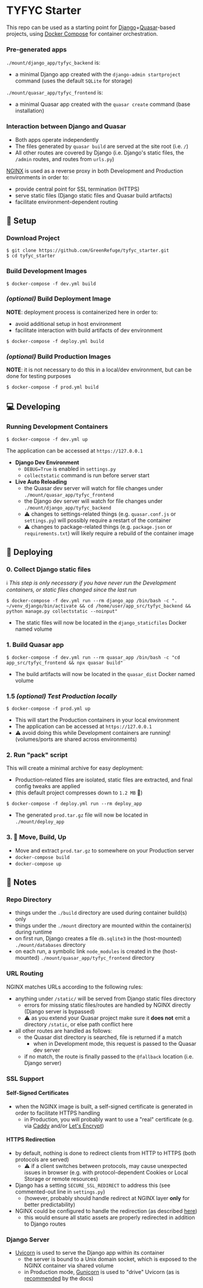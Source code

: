 # TYFYC Starter

This repo can be used as a starting point for [Django](https://www.djangoproject.com/)+[Quasar](https://quasar.dev/)-based projects, using [Docker Compose](https://github.com/docker/compose) for container orchestration.


### Pre-generated apps
`./mount/django_app/tyfyc_backend` is:
- a minimal Django app created with the `django-admin startproject` command (uses the default `SQLite` for storage)

`./mount/quasar_app/tyfyc_frontend` is:
- a minimal Quasar app created with the `quasar create` command (base installation)


### Interaction between Django and Quasar

- Both apps operate independently
- The files generated by `quasar build` are served at the site root (i.e. `/`)
- All other routes are covered by Django (i.e. Django's static files, the `/admin` routes, and routes from `urls.py`)

[NGINX](https://www.nginx.com/) is used as a reverse proxy in both Development and Production environments in order to:

- provide central point for SSL termination (HTTPS)
- serve static files (Django static files and Quasar build artifacts)
- facilitate environment-dependent routing



## :sunrise: Setup


### Download Project
```console
$ git clone https://github.com/GreenRefuge/tyfyc_starter.git
$ cd tyfyc_starter 
```


### Build Development Images
```console
$ docker-compose -f dev.yml build
```


### *(optional)* Build Deployment Image
**NOTE**: deployment process is containerized here in order to:
  - avoid additional setup in host environment
  - facilitate interaction with build artifacts of dev environment
```console
$ docker-compose -f deploy.yml build
```


### *(optional)* Build Production Images
**NOTE**: it is not necessary to do this in a local/dev environment, but can be done for testing purposes
```console
$ docker-compose -f prod.yml build
```



## :computer: Developing


### Running Development Containers
```console
$ docker-compose -f dev.yml up
```
The application can be accessed at `https://127.0.0.1`
- **Django Dev Environment**
  - `DEBUG=True` is enabled in `settings.py`
  - `collectstatic` command is run before server start
- **Live Auto Reloading**
  - the Quasar dev server will watch for file changes under `./mount/quasar_app/tyfyc_frontend`
  - the Django dev server will watch for file changes under `./mount/django_app/tyfyc_backend`
  - :warning: changes to settings-related things (e.g. `quasar.conf.js` or `settings.py`) will possibly require a restart of the container
  - :warning: changes to package-related things (e.g. `package.json` or `requirements.txt`) will likely require a rebuild of the container image



## :rocket: Deploying


### 0. Collect Django static files
:information_source: *This step is only necessary if you have never run the Development containers, or static files changed since the last run*
```console
$ docker-compose -f dev.yml run --rm django_app /bin/bash -c ". ~/venv_django/bin/activate && cd /home/user/app_src/tyfyc_backend && python manage.py collectstatic --noinput"
```
- The static files will now be located in the `django_staticfiles` Docker named volume


### 1. Build Quasar app
```console
$ docker-compose -f dev.yml run --rm quasar_app /bin/bash -c "cd app_src/tyfyc_frontend && npx quasar build"
```
- The build artifacts will now be located in the `quasar_dist` Docker named volume


### 1.5 *(optional) Test Production locally*
```
$ docker-compose -f prod.yml up
```
- This will start the Production containers in your local environment
- The application can be accessed at `https://127.0.0.1`
- :warning: avoid doing this while Development containers are running! (volumes/ports are shared across environments)


### 2. Run "pack" script
This will create a minimal archive for easy deployment:
- Production-related files are isolated, static files are extracted, and final config tweaks are applied
- (this default project compresses down to `1.2 MB` :floppy_disk:)
```console
$ docker-compose -f deploy.yml run --rm deploy_app
```
- The generated `prod.tar.gz` file will now be located in `./mount/deploy_app`


### 3. :tada: Move, Build, Up
- Move and extract `prod.tar.gz` to somewhere on your Production server
- `docker-compose build`
- `docker-compose up`



## :book: Notes


### Repo Directory
- things under the `./build` directory are used during container build(s) only
- things under the `./mount` directory are mounted within the container(s) during runtime
- on first run, Django creates a file `db.sqlite3` in the (host-mounted) `./mount/databases` directory
- on each run, a symbolic link `node_modules` is created in the (host-mounted) `./mount/quasar_app/tyfyc_frontend` directory


### URL Routing
NGINX matches URLs according to the following rules:
- anything under `/static/` will be served from Django static files directory
  - errors for missing static files/routes are handled by NGINX directly (Django server is bypassed)
  - :warning: as you extend your Quasar project make sure it **does not** emit a directory `/static`, or else path conflict here
- all other routes are handled as follows:
  - the Quasar dist directory is searched, file is returned if a match
    - when in Development mode, this request is passed to the Quasar dev server
  - if no match, the route is finally passed to the `@fallback` location (i.e. Django server)


### SSL Support

#### Self-Signed Certificates
- when the NGINX image is built, a self-signed certificate is generated in order to facilitate HTTPS handling
  - in Production, you will probably want to use a "real" certificate (e.g. via [Caddy](https://caddyserver.com/) and/or [Let's Encrypt](https://letsencrypt.org/))

#### HTTPS Redirection
- by default, nothing is done to redirect clients from HTTP to HTTPS (both protocols are served)
  - :warning: if a client switches between protocols, may cause unexpected issues in browser (e.g. with protocol-dependent Cookies or Local Storage or remote resources)
- Django has a setting `SECURE_SSL_REDIRECT` to address this (see commented-out line in `settings.py`)
  - (however, probably should handle redirect at NGINX layer **only** for better predictability)
- NGINX could be configured to handle the redirection (as described [here](https://serversforhackers.com/c/redirect-http-to-https-nginx))
  - this would ensure all static assets are properly redirected in addition to Django routes


### Django Server
- [Uvicorn](https://www.uvicorn.org/) is used to serve the Django app within its container
  - the server is bound to a Unix domain socket, which is exposed to the NGINX container via shared volume
  - in Production mode, [Gunicorn](https://gunicorn.org/) is used to "drive" Uvicorn (as is [recommended](https://www.uvicorn.org/deployment/) by the docs)
